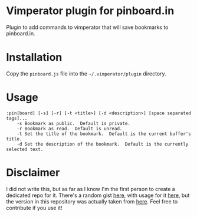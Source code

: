 # Vimperator plugin for pinboard.in

Plugin to add commands to vimperator that will save bookmarks to pinboard.in.

# Installation

Copy the `pinboard.js` file into the `~/.vimperator/plugin` directory.

# Usage

    :pin[board] [-s] [-r] [-t <title>] [-d <description>] [space separated tags]...
        -s Bookmark as public.  Default is private.
        -r Bookmark as read.  Default is unread.
        -t Set the title of the bookmark.  Default is the current buffer's title.
        -d Set the description of the bookmark.  Default is the currently selected text.

# Disclaimer

I did not write this, but as far as I know I'm the first person to create a dedicated repo for it.
There's a random gist [here](https://gist.github.com/anonymous/ebd945b74e758d19591c), with usage for
it [here](https://notes.pinboard.in/u:lawren/8298288303f46af2fde3), but the version in this
repository was actually taken from
[here](https://github.com/jothirams/vromerc/blob/master/vimperator/plugin/pinboard.js).  Feel free
to contribute if you use it!
